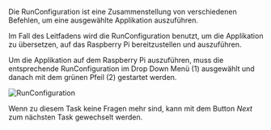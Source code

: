 Die RunConfiguration ist eine Zusammenstellung von verschiedenen Befehlen, um eine ausgewählte Applikation auszuführen.

Im Fall des Leitfadens wird die RunConfiguration benutzt, um die Applikation zu übersetzen, auf das Raspberry Pi
bereitzustellen und auszuführen.

Um die Applikation auf dem Raspberry Pi auszuführen, muss die entsprechende RunConfiguration im Drop Down Menü (1)
ausgewählt und danach mit dem grünen Pfeil (2) gestartet werden.

![RunConfiguration](./RunConfiguration.png)

Wenn zu diesem Task keine Fragen mehr sind, kann mit dem Button *Next* zum nächsten Task
gewechselt werden.